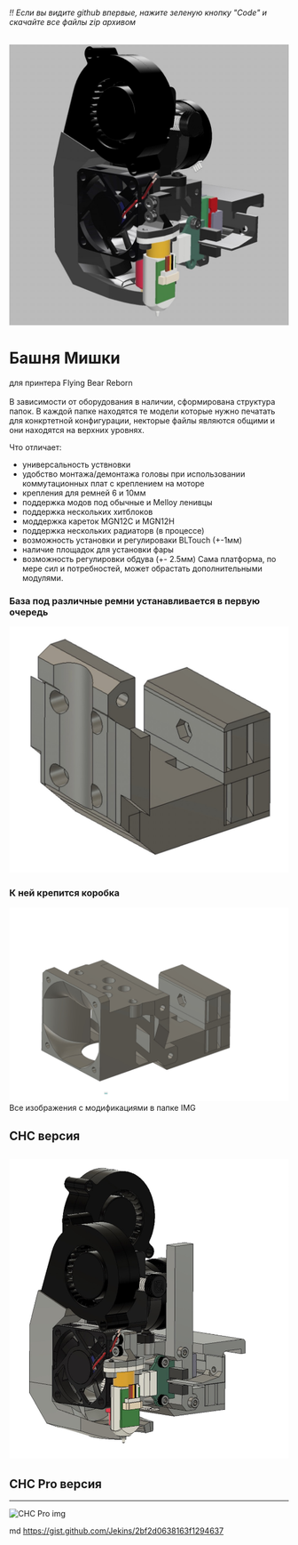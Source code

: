 ###### ‼️ Если вы видите github впервые, нажите зеленую кнопку "Code" и скачайте все файлы zip архивом 

![BearTower img](https://github.com/pavluchenkor/BearTower/blob/master/IMG/BearTower.jpeg)

# Башня Мишки
для принтера Flying Bear Reborn
 </br>
 </br>
 В зависимости от оборудования в наличии, сформирована структура папок.
 В каждой папке находятся те модели которые нужно печатать для конкртетной конфигурации, некторые файлы являются общими и они находятся на верхних уровнях.
 
 Что отличает:
 - универсальность уствновки
 - удобство монтажа/демонтажа головы при использовании коммутационных плат с креплением на моторе
 - крепления для ремней 6 и 10мм
 - поддержка модов под обычные и Melloy ленивцы
 - поддержка нескольких хитблоков 
 - моддержка кареток MGN12C и MGN12H
 - поддержка нескольких радиаторв (в процессе) 
 - возможность установки и регулироваки BLTouch (+-1мм)
 - наличие площадок для установки фары
 - возможность регулировки обдува (+- 2.5мм)
 Сама платформа, по мере сил и потребностей, может обрастать дополнительными модулями.

### База под различные ремни устанавливается в первую очередь
![Base img](https://github.com/pavluchenkor/BearTower/blob/master/IMG/img_2022_09_14_14_07_18.jpeg)
</br>
### К ней крепится коробка
![Base img](https://github.com/pavluchenkor/BearTower/blob/master/IMG/img_2022-09-03_19_47_07_png.jpeg)
</br>
Все изображения с модификациями в папке IMG

##  CHC версия  
###
![CHC img](https://github.com/pavluchenkor/BearTower/blob/master/IMG/CHC/img_2022_09_05_23_51_02_png_png.jpeg)
---
##  CHC Pro версия
---
![CHC Pro img](https://github.com/pavluchenkor/BearTower/blob/master/IMG/CHC_Pro/img_2022_09_05_23_51_02_png_png.jpeg)

md
 https://gist.github.com/Jekins/2bf2d0638163f1294637